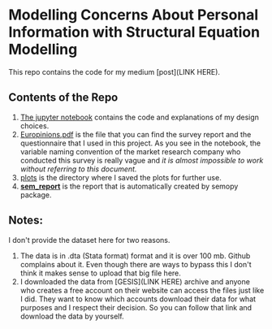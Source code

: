 # Modelling Concerns About Personal Information with Structural Equation Modelling

This repo contains the code for my medium [post](LINK HERE). 

## Contents of the Repo
1) [The jupyter notebook](https://github.com/tugberkcapraz/pi_concerns/blob/main/Post.ipynb) contains the code and
explanations of my design choices. 
2) [Europinions.pdf](https://github.com/tugberkcapraz/pi_concerns/blob/main/europinions.pdf) is the file that you can 
find the survey report and the questionnaire that I used in this project. As
you see in the notebook, the variable naming convention of the market research company who conducted this survey is
really vague and _it is almost impossible to work without referring to this document._
3) [plots](https://github.com/tugberkcapraz/pi_concerns/tree/main/plots) is the directory where I saved the plots for further use.
4) **[sem_report](https://github.com/tugberkcapraz/pi_concerns/tree/main/sem_report)** is the report that is automatically created by semopy package. 


## Notes:

I don't provide the dataset here for two reasons. 
1) The data is in .dta (Stata format) format and it is over 100 mb. Github complains about it. Even though there are ways to bypass this
I don't think it makes sense to upload that big file here.
2) I downloaded the data from [GESIS](LINK HERE) archive and anyone who creates a free account on their website can access the files
just like I did. They want to know which accounts download their data for what purposes and I respect their decision. So 
you can follow that link and download the data by yourself. 

